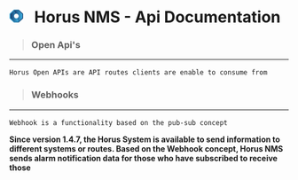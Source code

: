 # <img src='horus.png' style='width: 5%'> &nbsp; Horus NMS - Api Documentation 

> ### Open Api's 
---
```
Horus Open APIs are API routes clients are enable to consume from
```

> ### Webhooks
---
```
Webhook is a functionality based on the pub-sub concept
```

**Since version 1.4.7, the Horus System is available to send information to different systems or routes. Based on the Webhook concept, Horus NMS sends alarm notification data for those who have subscribed to receive those**


